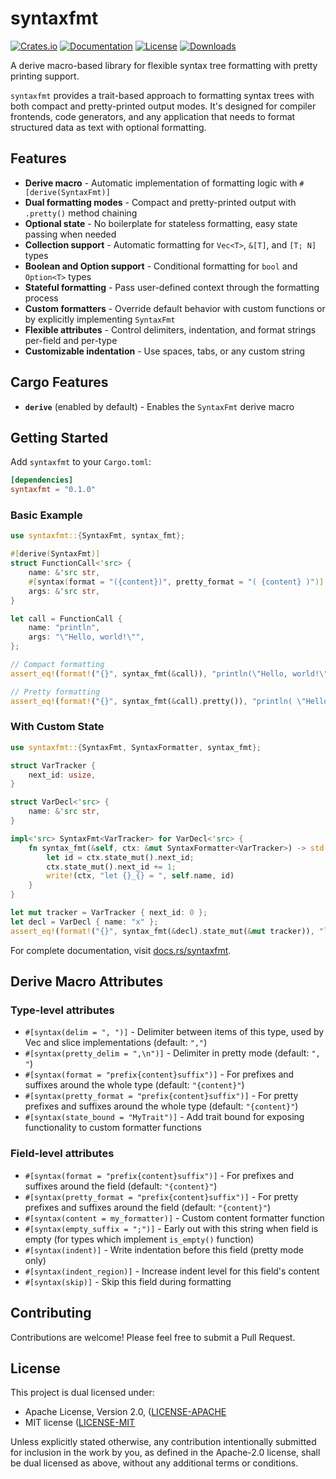 # syntaxfmt

[![Crates.io](https://img.shields.io/crates/v/syntaxfmt.svg)](https://crates.io/crates/syntaxfmt)
[![Documentation](https://docs.rs/syntaxfmt/badge.svg)](https://docs.rs/syntaxfmt)
[![License](https://img.shields.io/crates/l/syntaxfmt.svg)](https://github.com/jngls/syntaxfmt#license)
[![Downloads](https://img.shields.io/crates/d/syntaxfmt.svg)](https://crates.io/crates/syntaxfmt)

A derive macro-based library for flexible syntax tree formatting with pretty printing support.

`syntaxfmt` provides a trait-based approach to formatting syntax trees with both compact and pretty-printed output modes. It's designed for compiler frontends, code generators, and any application that needs to format structured data as text with optional formatting.

## Features

- **Derive macro** - Automatic implementation of formatting logic with `#[derive(SyntaxFmt)]`
- **Dual formatting modes** - Compact and pretty-printed output with `.pretty()` method chaining
- **Optional state** - No boilerplate for stateless formatting, easy state passing when needed
- **Collection support** - Automatic formatting for `Vec<T>`, `&[T]`, and `[T; N]` types
- **Boolean and Option support** - Conditional formatting for `bool` and `Option<T>` types
- **Stateful formatting** - Pass user-defined context through the formatting process
- **Custom formatters** - Override default behavior with custom functions or by explicitly implementing `SyntaxFmt`
- **Flexible attributes** - Control delimiters, indentation, and format strings per-field and per-type
- **Customizable indentation** - Use spaces, tabs, or any custom string

## Cargo Features

- **`derive`** (enabled by default) - Enables the `SyntaxFmt` derive macro

## Getting Started

Add `syntaxfmt` to your `Cargo.toml`:

```toml
[dependencies]
syntaxfmt = "0.1.0"
```

### Basic Example

```rust
use syntaxfmt::{SyntaxFmt, syntax_fmt};

#[derive(SyntaxFmt)]
struct FunctionCall<'src> {
    name: &'src str,
    #[syntax(format = "({content})", pretty_format = "( {content} )")]
    args: &'src str,
}

let call = FunctionCall {
    name: "println",
    args: "\"Hello, world!\"",
};

// Compact formatting
assert_eq!(format!("{}", syntax_fmt(&call)), "println(\"Hello, world!\")");

// Pretty formatting
assert_eq!(format!("{}", syntax_fmt(&call).pretty()), "println( \"Hello, world!\" )");
```

### With Custom State

```rust
use syntaxfmt::{SyntaxFmt, SyntaxFormatter, syntax_fmt};

struct VarTracker {
    next_id: usize,
}

struct VarDecl<'src> {
    name: &'src str,
}

impl<'src> SyntaxFmt<VarTracker> for VarDecl<'src> {
    fn syntax_fmt(&self, ctx: &mut SyntaxFormatter<VarTracker>) -> std::fmt::Result {
        let id = ctx.state_mut().next_id;
        ctx.state_mut().next_id += 1;
        write!(ctx, "let {}_{} = ", self.name, id)
    }
}

let mut tracker = VarTracker { next_id: 0 };
let decl = VarDecl { name: "x" };
assert_eq!(format!("{}", syntax_fmt(&decl).state_mut(&mut tracker)), "let x_0 = ");
```

For complete documentation, visit [docs.rs/syntaxfmt](https://docs.rs/syntaxfmt).

## Derive Macro Attributes

### Type-level attributes

- `#[syntax(delim = ", ")]` - Delimiter between items of this type, used by Vec and slice implementations (default: `","`)
- `#[syntax(pretty_delim = ",\n")]` - Delimiter in pretty mode (default: `", "`)
- `#[syntax(format = "prefix{content}suffix")]` - For prefixes and suffixes around the whole type (default: `"{content}"`)
- `#[syntax(pretty_format = "prefix{content}suffix")]` - For pretty prefixes and suffixes around the whole type (default: `"{content}"`)
- `#[syntax(state_bound = "MyTrait")]` - Add trait bound for exposing functionality to custom formatter functions

### Field-level attributes

- `#[syntax(format = "prefix{content}suffix")]` - For prefixes and suffixes around the field (default: `"{content}"`)
- `#[syntax(pretty_format = "prefix{content}suffix")]` - For pretty prefixes and suffixes around the field (default: `"{content}"`)
- `#[syntax(content = my_formatter)]` - Custom content formatter function
- `#[syntax(empty_suffix = ";")]` - Early out with this string when field is empty (for types which implement `is_empty()` function)
- `#[syntax(indent)]` - Write indentation before this field (pretty mode only)
- `#[syntax(indent_region)]` - Increase indent level for this field's content
- `#[syntax(skip)]` - Skip this field during formatting

## Contributing

Contributions are welcome! Please feel free to submit a Pull Request.

## License

This project is dual licensed under:

- Apache License, Version 2.0, ([LICENSE-APACHE](LICENSE-APACHE)
- MIT license ([LICENSE-MIT](LICENSE-MIT)

Unless explicitly stated otherwise, any contribution intentionally submitted for inclusion in the work by you, as defined in the Apache-2.0 license, shall be dual licensed as above, without any additional terms or conditions.
